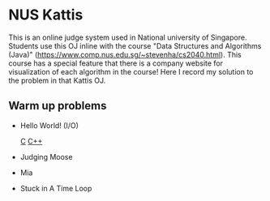 # NUS Kattis

This is an online judge system used in National university of Singapore. Students use this OJ inline with the course "Data Structures and Algorithms (Java)" (https://www.comp.nus.edu.sg/~stevenha/cs2040.html). This course has a special feature that there is a company website for visualization of each algorithm in the course! Here I record my solution to the problem in that Kattis OJ.

## Warm up problems

- Hello World! (I/O)

  [C](./1_HelloWorld/HelloWorld.c) [C++](./1_HelloWorld/HelloWorld.cpp)

  

  




- Judging Moose

- Mia

- Stuck in A Time Loop





